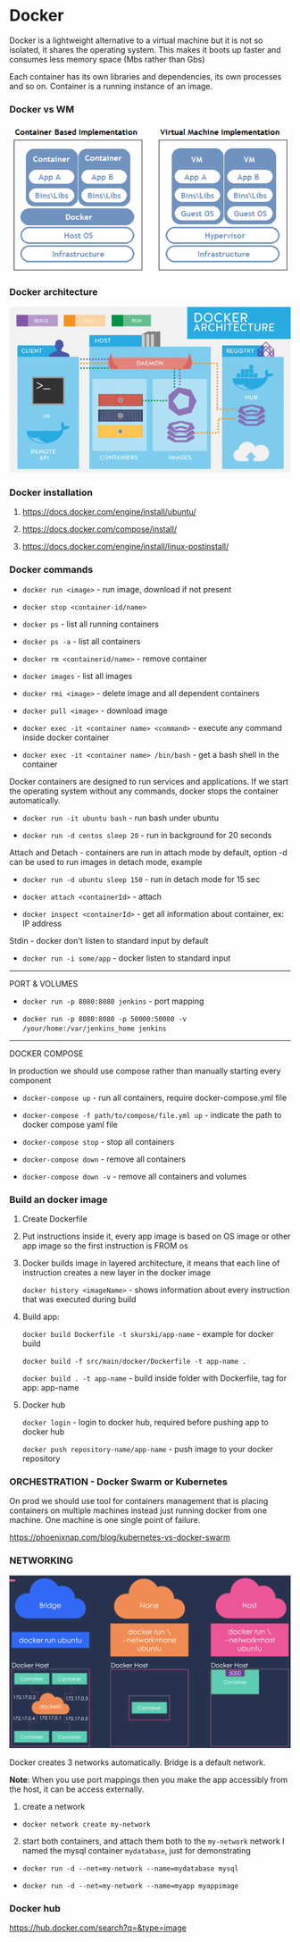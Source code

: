 # Docker

Docker is a lightweight alternative to a virtual machine but it is not so isolated, 
it shares the operating system. This makes it boots up faster and consumes
less memory space (Mbs rather than Gbs)

Each container has its own libraries and dependencies, its own processes and so on.
Container is a running instance of an image.

### Docker vs WM

![Docker vs Virtual Machine](docker-vs-vm.png)


### Docker architecture 

![Docker architecture](docker-architecture.png)


### Docker installation

1. https://docs.docker.com/engine/install/ubuntu/

2. https://docs.docker.com/compose/install/
  
3. https://docs.docker.com/engine/install/linux-postinstall/

### Docker commands

* ```docker run <image>``` - run image, download if not present

* ```docker stop <container-id/name>```

* ```docker ps``` - list all running containers

* ```docker ps -a``` - list all containers

* ```docker rm <containerid/name>``` - remove container

* ```docker images``` - list all images

* ```docker rmi <image>``` - delete image and all dependent containers

* ```docker pull <image>``` - download image 

* ```docker exec -it <container name> <command>``` - execute any command inside 
docker container

* ```docker exec -it <container name> /bin/bash``` - get a bash shell in the container

Docker containers are designed to run services and applications. 
If we start the operating system without any commands, docker stops the container automatically.
* ```docker run -it ubuntu bash``` - run bash under ubuntu

* ```docker run -d centos sleep 20``` - run in background for 20 seconds


Attach and Detach - containers are run in attach mode by default, 
option -d can be used to run images in detach mode, example
* ```docker run -d ubuntu sleep 150``` - run in detach mode for 15 sec
* ```docker attach <containerId>``` - attach 

* ```docker inspect <containerId>``` - get all information about container, ex: IP address

Stdin - docker don't listen to standard input by default
* ```docker run -i some/app``` - docker listen to standard input

---
PORT & VOLUMES

* ```docker run -p 8080:8080 jenkins``` - port mapping 

* ```docker run -p 8080:8080 -p 50000:50000 -v /your/home:/var/jenkins_home jenkins```

--- 
DOCKER COMPOSE

In production we should use compose rather than manually starting every component

* ```docker-compose up``` - run all containers, require docker-compose.yml file 

* ```docker-compose -f path/to/compose/file.yml up``` - indicate the path to docker compose yaml file

* ```docker-compose stop``` - stop all containers

* ```docker-compose down``` - remove all containers

* ```docker-compose down -v``` - remove all containers and volumes


### Build an docker image

1. Create Dockerfile
2. Put instructions inside it, every app image is based on OS image or other
app image so the first instruction is FROM os
3. Docker builds image in layered architecture, it means that each line of instruction 
creates a new layer in the docker image

    ```docker history <imageName>``` - shows information about every instruction that was
    executed during build

4. Build app:

    ```docker build Dockerfile -t skurski/app-name``` - example for docker build 
    
    ```docker build -f src/main/docker/Dockerfile -t app-name .```
    
    ```docker build . -t app-name``` - build inside folder with Dockerfile, 
    tag for app: app-name
    
5. Docker hub
    
    ```docker login``` - login to docker hub, required before pushing app to docker hub
    
    ```docker push repository-name/app-name``` - push image to your docker repository

### ORCHESTRATION - Docker Swarm or Kubernetes

On prod we should use tool for containers management that is placing containers on 
multiple machines instead just running docker from one machine. One machine is one single
point of failure.

https://phoenixnap.com/blog/kubernetes-vs-docker-swarm

### NETWORKING

![Docker Networking](docker-networking.png)

Docker creates 3 networks automatically.
Bridge is a default network.

__Note__: When you use port mappings then you make the app accessibly from the host, it can
be access externally.


1. create a  network
* ```docker network create my-network```

2. start both containers, and attach them both to the `my-network` network
I named the mysql container `mydatabase`, just for demonstrating

* ```docker run -d --net=my-network --name=mydatabase mysql```

* ```docker run -d --net=my-network --name=myapp myappimage```

### Docker hub

https://hub.docker.com/search?q=&type=image




